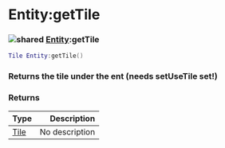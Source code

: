 # Entity:getTile

### ![shared](../../home/entity/.gitbook/assets/shared.png) [Entity](../../home/entity/home/Entity/):getTile

```lua
Tile Entity:getTile()
```

### Returns the tile under the ent (needs setUseTile set!)

### Returns

| Type                                 |    Description |
| ------------------------------------ | -------------: |
| [Tile](../../home/entity/home/Tile/) | No description |
